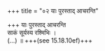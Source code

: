 +++
title = "०२ याः पुरस्ताद् आचरन्ति"

+++
याः पुरस्ताद् आचरन्ति  
साकं सूर्यस्य रश्मिभिः ।  
(…) ॥ +++(see 15.18.10ef)+++